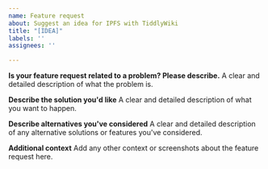 ```yaml
---
name: Feature request
about: Suggest an idea for IPFS with TiddlyWiki
title: "[IDEA]"
labels: ''
assignees: ''

---
```


**Is your feature request related to a problem? Please describe.**
A clear and detailed description of what the problem is.

**Describe the solution you'd like**
A clear and detailed description of what you want to happen.

**Describe alternatives you've considered**
A clear and detailed description of any alternative solutions or features you've considered.

**Additional context**
Add any other context or screenshots about the feature request here.

